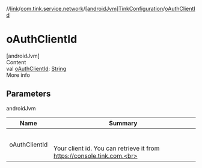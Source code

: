 //[link](../../index.md)/[com.tink.service.network](../index.md)/[[androidJvm]TinkConfiguration](index.md)/[oAuthClientId](o-auth-client-id.md)



# oAuthClientId  
[androidJvm]  
Content  
val [oAuthClientId](o-auth-client-id.md): [String](https://kotlinlang.org/api/latest/jvm/stdlib/kotlin/-string/index.html)  
More info  


## Parameters  
  
androidJvm  
  
|  Name|  Summary| 
|---|---|
| <a name="com.tink.service.network/TinkConfiguration/oAuthClientId/#/PointingToDeclaration/"></a>oAuthClientId| <a name="com.tink.service.network/TinkConfiguration/oAuthClientId/#/PointingToDeclaration/"></a><br><br>Your client id. You can retrieve it from https://console.tink.com.<br><br>
  
  



